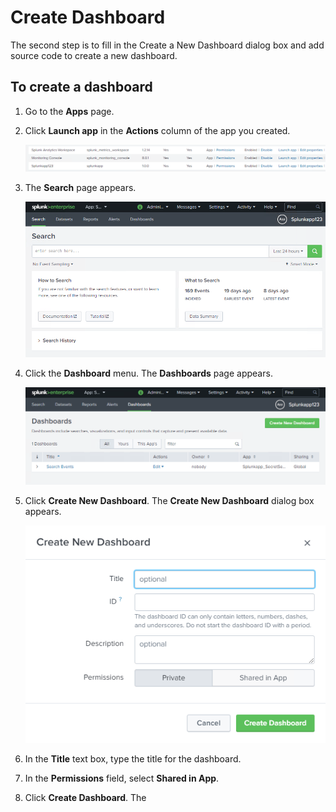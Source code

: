 [title]: # (Create Dashboard)
[tags]: # (introduction)
[priority]: # (107)
# Create Dashboard

The second step is to fill in the Create a New Dashboard dialog box and add
source code to create a new dashboard.

## To create a dashboard

1. Go to the __Apps__ page.

1. Click __Launch app__ in the __Actions__ column of the app you created.

   ![Actions](images/5e8fbba0006389b2c2a61dcbbf56d063.png)
1. The __Search__ page appears.

   ![Search](images/d7fcf5f96064edf75bff065d7c5ca574.png)
1. Click the __Dashboard__ menu. The __Dashboards__ page appears.

   ![Dashboards](images/81ece1c12f608c6b613d95b411ae6c93.png)
1. Click __Create New Dashboard__. The __Create New Dashboard__ dialog box
    appears.

   ![Create New Dashboard](images/4a3ca499d70cd4235f5c95fc28efd3d2.png)
1. In the __Title__ text box, type the title for the dashboard.

1. In the __Permissions__ field, select __Shared in App__.

1. Click __Create Dashboard__. The __<title of the dashboard>__ page appears.

   ![Create Dashboard](images/de82ef5d758da06af8ae26334e8333e2.png)
1. In the __Edit Dashboard__ area, click __Source__.

   ![Source](images/b143370f9825b04e8bec2764d2bf5c67.png)
1. Copy the entire code from [Appendix One](#appendices) and paste in the code
    editor.

   ![Appendix One](images/66c8d62ffc301bff54ef3426830f2567.png)
1. On the upper-right, click __Save__. The dashboard appears.

   ![Save](images/2e0f01022c96244d6823b58a8a77d63e.png)
